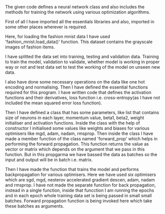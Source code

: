 ##

The given code defines a neural network class and also includes the methods for training the network using various optimization algorithms.

First of all I have imported all the essentials libraries and also, imported in some other places wherever is required.

Here, for loading the fashion mnist data I have used 'fashion_mnist.load_data()' function. This dataset contains the grayscale images of fashion items.

I have splitted the data set into training, testing and validation data. Training to train the model, validation to validate, whether model is working in proper way or not and test data set to test the working of the model on unseen new data.

I also have done some necessary operations on the data like one hot encoding and normalising. Then I have defined the essential functions required for this program. I have written code that defines the activation functions and their derivatives, loss function i.e. cross-entropy(as I have not included the mean squared error loss function).

Then I have defined a class that has some parameters, like list that contains size of neurons in each layer, momentum value, beta1, beta2, weight initialiser and activation functions. Inside the class with the help of constructor I initialised some values like weights and biases for various optimisers like mgd, adam, nadam, rmsprop. Then inside the class I have made a member function of the class named 'forward_prop' which helps in performing the forward propagation. This function returns the value as vector or matrix which depends on the argument that we pass in this function. But in this propgarma we have bassed the data as batches so the input and output will be in batch i.e. matrix.

Then I have made the function that trains the model and performs backpropagation for various optimisers. Here we have used six optimisers which are sgd, mgd, nesterov accelerated gradient descen, adam, nadam and rmsprop. I have not made the separate function for back propagation, instead in a single function, inside that funcction I am running the epochs and in each epoch whole training data set is being passed in small small batches. Forward propagation function is being invoked here which take these batches as arguments.
